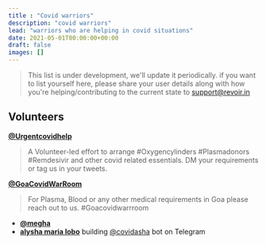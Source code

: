 ```yaml
---
title : "Covid warriors"
description: "covid warriors"
lead: "warriors who are helping in covid situations"
date: 2021-05-01T00:00:00+00:00
draft: false
images: []
---
```



> This list is under development, we'll update it periodically. if you want to list yourself here, please share your user details along with how you're helping/contributing to the current state to support@revoir.in

## Volunteers
**[@Urgentcovidhelp](https://twitter.com/Urgentcovidhelp)**
> A Volunteer-led effort to arrange #Oxygencylinders #Plasmadonors #Remdesivir and other covid related essentials. DM your requirements or tag us in your tweets.

**[@GoaCovidWarRoom](https://twitter.com/GoaCovidWarRoom)**
> For Plasma, Blood or any other medical requirements in Goa please reach out to us. #Goacovidwarrroom

- **[@megha](https://twitter.com/meghakowdley)**
- **[alysha maria lobo](https://twitter.com/alysha_lobo)**
building [@covidasha](https://www.covidasha.org/) bot on Telegram



